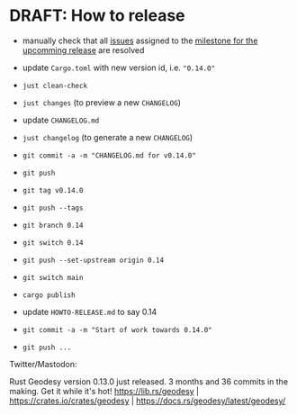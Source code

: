 # DRAFT: How to release

- manually check that all [issues](https://github.com/busstoptaktik/geodesy/issues/)
  assigned to the
  [milestone for the upcomming release](https://github.com/busstoptaktik/geodesy/issues?q=is%3Aopen+is%3Aissue+milestone%3A0.14.0)
  are resolved
- update `Cargo.toml` with new version id, i.e. `"0.14.0"`

- `just clean-check`
- `just changes` (to preview a new `CHANGELOG`)
- update `CHANGELOG.md`
- `just changelog` (to generate a new `CHANGELOG`)
- `git commit -a -m "CHANGELOG.md for v0.14.0"`
- `git push`
- `git tag v0.14.0`
- `git push --tags`
- `git branch 0.14`
- `git switch 0.14`
- `git push --set-upstream origin 0.14`
- `git switch main`
- `cargo publish`
- update `HOWTO-RELEASE.md` to say 0.14
- `git commit -a -m "Start of work towards 0.14.0"`
- `git push ...`

Twitter/Mastodon:

Rust Geodesy version 0.13.0 just released. 3 months and 36 commits in the making. Get it while it's hot! https://lib.rs/geodesy | https://crates.io/crates/geodesy | https://docs.rs/geodesy/latest/geodesy/
